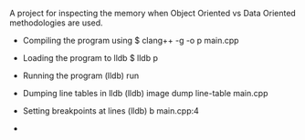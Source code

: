 A project for inspecting the memory when Object Oriented vs Data Oriented methodologies are used.

* Compiling the program using
$ clang++ -g -o p main.cpp

* Loading the program to lldb
$ lldb p

* Running the program
(lldb) run

* Dumping line tables in lldb
(lldb) image dump line-table main.cpp

* Setting breakpoints at lines
(lldb) b main.cpp:4

* 
